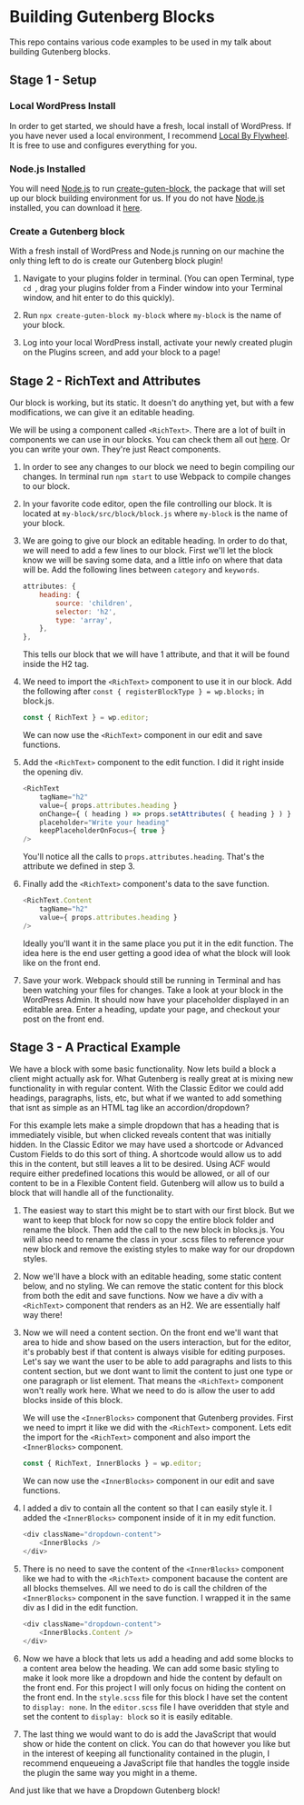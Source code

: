 # Building Gutenberg Blocks

This repo contains various code examples to be used in my talk about building Gutenberg blocks.

## Stage 1 - Setup

### Local WordPress Install

In order to get started, we should have a fresh, local install of WordPress. If you have never used a local environment, I recommend [Local By Flywheel](https://localbyflywheel.com/). It is free to use and configures everything for you.

### Node.js Installed

You will need [Node.js](https://nodejs.org/en/download/) to run [create-guten-block](https://github.com/ahmadawais/create-guten-block), the package that will set up our block building environment for us. If you do not have [Node.js](https://nodejs.org/en/download/) installed, you can download it [here](https://nodejs.org/en/download/).

### Create a Gutenberg block

With a fresh install of WordPress and Node.js running on our machine the only thing left to do is create our Gutenberg block plugin! 

1. Navigate to your plugins folder in terminal. (You can open Terminal, type `cd `, drag your plugins folder from a Finder window into your Terminal window, and hit enter to do this quickly).

2. Run `npx create-guten-block my-block` where `my-block` is the name of your block.

3. Log into your local WordPress install, activate your newly created plugin on the Plugins screen, and add your block to a page!

## Stage 2 - RichText and Attributes

Our block is working, but its static. It doesn't do anything yet, but with a few modifications, we can give it an editable heading.

We will be using a component called `<RichText>`. There are a lot of built in components we can use in our blocks. You can check them all out [here](https://wp-storybook.netlify.com/). Or you can write your own. They're just React components. 

1. In order to see any changes to our block we need to begin compiling our changes. In terminal run `npm start` to use Webpack to compile changes to our block.

2. In your favorite code editor, open the file controlling our block. It is located at `my-block/src/block/block.js` where `my-block` is the name of your block.

3. We are going to give our block an editable heading. In order to do that, we will need to add a few lines to our block. First we'll let the block know we will be saving some data, and a little info on where that data will be. Add the following lines between `category` and `keywords`.
    ```javascript
    attributes: {
        heading: {
            source: 'children',
            selector: 'h2',
            type: 'array',
        },
    },
    ```
    This tells our block that we will have 1 attribute, and that it will be found inside the H2 tag.

4. We need to import the `<RichText>` component to use it in our block. Add the following after `const { registerBlockType } = wp.blocks;` in block.js.
    ```javascript
    const { RichText } = wp.editor;
    ```
    We can now use the `<RichText>` component in our edit and save functions.

5. Add the `<RichText>` component to the edit function. I did it right inside the opening div.
    ```javascript
    <RichText
        tagName="h2"
        value={ props.attributes.heading }
        onChange={ ( heading ) => props.setAttributes( { heading } ) }
        placeholder="Write your heading"
        keepPlaceholderOnFocus={ true }
    />
    ```
    You'll notice all the calls to `props.attributes.heading`. That's the attribute we defined in step 3.

6. Finally add the `<RichText>` component's data to the save function. 
    ```javascript
    <RichText.Content 
        tagName="h2" 
        value={ props.attributes.heading } 
    />
    ```
    Ideally you'll want it in the same place you put it in the edit function. The idea here is the end user getting a good idea of what the block will look like on the front end.

7. Save your work. Webpack should still be running in Terminal and has been watching your files for changes. Take a look at your block in the WordPress Admin. It should now have your placeholder displayed in an editable area. Enter a heading, update your page, and checkout your post on the front end.

## Stage 3 - A Practical Example

We have a block with some basic functionality. Now lets build a block a client might actually ask for. What Gutenberg is really great at is mixing new functionality in with regular content. With the Classic Editor we could add headings, paragraphs, lists, etc, but what if we wanted to add something that isnt as simple as an HTML tag like an accordion/dropdown?

For this example lets make a simple dropdown that has a heading that is immediately visible, but when clicked reveals content that was initially hidden. In the Classic Editor we may have used a shortcode or Advanced Custom Fields to do this sort of thing. A shortcode would allow us to add this in the content, but still leaves a lit to be desired. Using ACF would require either predefined locations this would be allowed, or all of our content to be in a Flexible Content field. Gutenberg will allow us to build a block that will handle all of the functionality.

1. The easiest way to start this might be to start with our first block. But we want to keep that block for now so copy the entire block folder and rename the block. Then add the call to the new block in blocks.js. You will also need to rename the class in your .scss files to reference your new block and remove the existing styles to make way for our dropdown styles.

2. Now we'll have a block with an editable heading, some static content below, and no styling. We can remove the static content for this block from both the edit and save functions. Now we have a div with a `<RichText>` component that renders as an H2. We are essentially half way there!

3. Now we will need a content section. On the front end we'll want that area to hide and show based on the users interaction, but for the editor, it's probably best if that content is always visible for editing purposes. Let's say we want the user to be able to add paragraphs and lists to this content section, but we dont want to limit the content to just one type or one paragraph or list element. That means the `<RichText>` component won't really work here. What we need to do is allow the user to add blocks inside of this block.

    We will use the `<InnerBlocks>` component that Gutenberg provides. First we need to imprt it like we did with the `<RichText>` component. Lets edit the import for the `<RichText>` component and also import the `<InnerBlocks>` component.

    ```javascript
    const { RichText, InnerBlocks } = wp.editor;
    ```
    We can now use the `<InnerBlocks>` component in our edit and save functions.

4. I added a div to contain all the content so that I can easily style it. I added the `<InnerBlocks>` component inside of it in my edit function.
    ```javascript
    <div className="dropdown-content">
        <InnerBlocks />
    </div>
    ```

5. There is no need to save the content of the `<InnerBlocks>` component like we had to with the `<RichText>` component bacause the content are all blocks themselves. All we need to do is call the children of the `<InnerBlocks>` component in the save function. I wrapped it in the same div as I did in the edit function.
    ```javascript
    <div className="dropdown-content">
        <InnerBlocks.Content />
    </div>
    ```

6. Now we have a block that lets us add a heading and add some blocks to a content area below the heading. We can add some basic styling to make it look more like a dropdown and hide the content by default on the front end. For this project I will only focus on hiding the content on the front end. In the `style.scss` file for this block I have set the content to `display: none`. In the `editor.scss` file I have overidden that style and set the content to `display: block` so it is easily editable.

7. The last thing we would want to do is add the JavaScript that would show or hide the content on click. You can do that however you like but in the interest of keeping all functionality contained in the plugin, I recommend enqueueing a JavaScript file that handles the toggle inside the plugin the same way you might in a theme.

And just like that we have a Dropdown Gutenberg block!